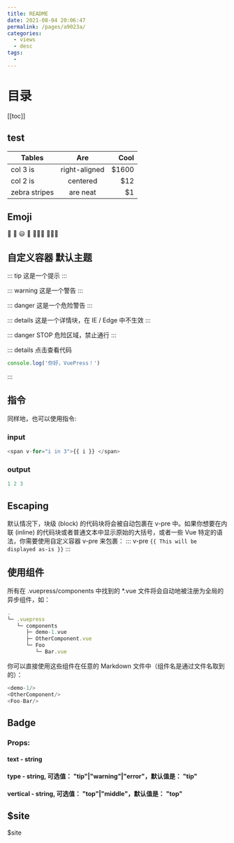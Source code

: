 ```yaml
---
title: README
date: 2021-08-04 20:06:47
permalink: /pages/a9023a/
categories:
  - views
  - desc
tags:
  - 
---
```

# 目录
[[toc]]

## test
| Tables        | Are           | Cool  |
| ------------- |:-------------:| -----:|
| col 3 is      | right-aligned | $1600 |
| col 2 is      | centered      |   $12 |
| zebra stripes | are neat      |    $1 |

## Emoji
:tada: :100: 😃 👺 🧑🏼‍🎤 🧑🏼‍🎤



## 自定义容器 默认主题
::: tip
这是一个提示
:::

::: warning
这是一个警告
:::

::: danger
这是一个危险警告
:::

::: details
这是一个详情块，在 IE / Edge 中不生效
:::

::: danger STOP
危险区域，禁止通行
:::


::: details 点击查看代码
```js
console.log('你好，VuePress！')
```
:::

## 指令
同样地，也可以使用指令:
### input
```js
<span v-for="i in 3">{{ i }} </span>
```
### output
```js
1 2 3
```

## Escaping
默认情况下，块级 (block) 的代码块将会被自动包裹在 v-pre 中。如果你想要在内联 (inline) 的代码块或者普通文本中显示原始的大括号，或者一些 Vue 特定的语法，你需要使用自定义容器 v-pre 来包裹：
::: v-pre
`{{ This will be displayed as-is }}`
:::

## 使用组件
所有在 .vuepress/components 中找到的 *.vue 文件将会自动地被注册为全局的异步组件，如：
```js
.
└─ .vuepress
   └─ components
      ├─ demo-1.vue
      ├─ OtherComponent.vue
      └─ Foo
         └─ Bar.vue
```
你可以直接使用这些组件在任意的 Markdown 文件中（组件名是通过文件名取到的）：
```js
<demo-1/>
<OtherComponent/>
<Foo-Bar/>
```
## Badge <Badge text="beta" type="warning"/> <Badge text="默认主题"/>
### Props:
#### text - string
#### type - string, 可选值： "tip"|"warning"|"error"，默认值是： "tip"
#### vertical - string, 可选值： "top"|"middle"，默认值是： "top"


## $site
$site